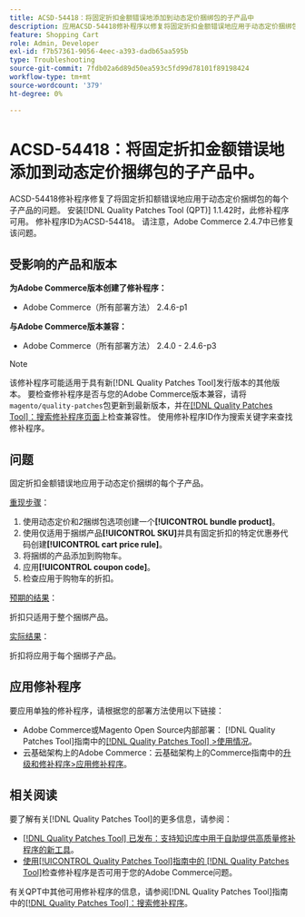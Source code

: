 ```yaml
---
title: ACSD-54418：将固定折扣金额错误地添加到动态定价捆绑包的子产品中
description: 应用ACSD-54418修补程序以修复将固定折扣金额错误地应用于动态定价捆绑包的每个子产品的Adobe Commerce问题。
feature: Shopping Cart
role: Admin, Developer
exl-id: f7b57361-9056-4eec-a393-dadb65aa595b
type: Troubleshooting
source-git-commit: 7fdb02a6d89d50ea593c5fd99d78101f89198424
workflow-type: tm+mt
source-wordcount: '379'
ht-degree: 0%

---
```


# ACSD-54418：将固定折扣金额错误地添加到动态定价捆绑包的子产品中。

ACSD-54418修补程序修复了将固定折扣额错误地应用于动态定价捆绑包的每个子产品的问题。 安装[!DNL Quality Patches Tool (QPT)] 1.1.42时，此修补程序可用。 修补程序ID为ACSD-54418。 请注意，Adobe Commerce 2.4.7中已修复该问题。

## 受影响的产品和版本

**为Adobe Commerce版本创建了修补程序：**

* Adobe Commerce（所有部署方法） 2.4.6-p1

**与Adobe Commerce版本兼容：**

* Adobe Commerce（所有部署方法） 2.4.0 - 2.4.6-p3

>[!NOTE]
>
>该修补程序可能适用于具有新[!DNL Quality Patches Tool]发行版本的其他版本。 要检查修补程序是否与您的Adobe Commerce版本兼容，请将`magento/quality-patches`包更新到最新版本，并在[[!DNL Quality Patches Tool]：搜索修补程序页面](https://experienceleague.adobe.com/tools/commerce-quality-patches/index.html)上检查兼容性。 使用修补程序ID作为搜索关键字来查找修补程序。

## 问题

固定折扣金额错误地应用于动态定价捆绑的每个子产品。

<u>重现步骤</u>：

1. 使用动态定价和&#x200B;*2*&#x200B;捆绑包选项创建一个&#x200B;**[!UICONTROL bundle product]**。
1. 使用仅适用于捆绑产品&#x200B;**[!UICONTROL SKU]**&#x200B;并具有固定折扣的特定优惠券代码创建&#x200B;**[!UICONTROL cart price rule]**。
1. 将捆绑的产品添加到购物车。
1. 应用&#x200B;**[!UICONTROL coupon code]**。
1. 检查应用于购物车的折扣。

<u>预期的结果</u>：

折扣只适用于整个捆绑产品。

<u>实际结果</u>：

折扣将应用于每个捆绑子产品。

## 应用修补程序

要应用单独的修补程序，请根据您的部署方法使用以下链接：

* Adobe Commerce或Magento Open Source内部部署： [!DNL Quality Patches Tool]指南中的[[!DNL Quality Patches Tool] >使用情况](/help/tools/quality-patches-tool/usage.md)。
* 云基础架构上的Adobe Commerce：云基础架构上的Commerce指南中的[升级和修补程序>应用修补程序](https://experienceleague.adobe.com/docs/commerce-cloud-service/user-guide/develop/upgrade/apply-patches.html)。

## 相关阅读

要了解有关[!DNL Quality Patches Tool]的更多信息，请参阅：

* [[!DNL Quality Patches Tool] 已发布：支持知识库中用于自助提供高质量修补程序的新工具](https://experienceleague.adobe.com/en/docs/commerce-operations/tools/quality-patches-tool/quality-patches-tool-to-self-serve-quality-patches)。
* [使用[!UICONTROL Quality Patches Tool]指南中的 [!DNL Quality Patches Tool]](/help/tools/quality-patches-tool/patches-available-in-qpt/check-patch-for-magento-issue-with-magento-quality-patches.md)检查修补程序是否可用于您的Adobe Commerce问题。


有关QPT中其他可用修补程序的信息，请参阅[!DNL Quality Patches Tool]指南中的[[!DNL Quality Patches Tool]：搜索修补程序](https://experienceleague.adobe.com/tools/commerce-quality-patches/index.html)。
